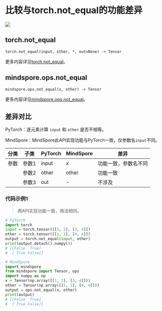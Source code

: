 # 比较与torch.not_equal的功能差异

<a href="https://gitee.com/mindspore/docs/blob/master/docs/mindspore/source_zh_cn/note/api_mapping/pytorch_diff/not_equal.md" target="_blank"><img src="https://mindspore-website.obs.cn-north-4.myhuaweicloud.com/website-images/master/resource/_static/logo_source.png"></a>

## torch.not_equal

```text
torch.not_equal(input, other, *, out=None) -> Tensor
```

更多内容详见[torch.not_equal](https://pytorch.org/docs/1.8.1/generated/torch.not_equal.html)。

## mindspore.ops.not_equal

```text
mindspore.ops.not_equal(x, other) -> Tensor
```

更多内容详见[mindspore.ops.not_equal](https://mindspore.cn/docs/zh-CN/master/api_python/ops/mindspore.ops.not_equal.html)。

## 差异对比

PyTorch：逐元素计算 `input` 和 `other` 是否不相等。

MindSpore：MindSpore此API实现功能与PyTorch一致，仅参数名`input`不同。

| 分类 | 子类  | PyTorch | MindSpore | 差异         |
| --- |-----|---------|-----------|------------|
|参数 | 参数1 | input   | x         | 功能一致，参数名不同 |
| | 参数2 | other   | other     | 功能一致       |
| | 参数3 | out     | -         | 不涉及        |

### 代码示例1

> 两API实现功能一致，用法相同。

```python
# PyTorch
import torch
input = torch.tensor([[1, 2], [3, 4]])
other = torch.tensor([[1, 1], [4, 4]])
output = torch.not_equal(input, other)
print(output.detach().numpy())
# [[False  True]
#  [ True False]]

# MindSpore
import mindspore
from mindspore import Tensor, ops
import numpy as np
x = Tensor(np.array([[1, 2], [3, 4]]))
other = Tensor(np.array([[1, 1], [4, 4]]))
output = ops.not_equal(x, other)
print(output)
# [[False  True]
#  [ True False]]
```
